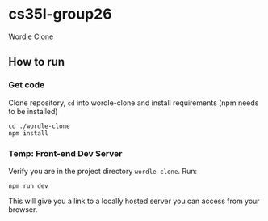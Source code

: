 # cs35l-group26
 
Wordle Clone

## How to run

### Get code

Clone repository, `cd` into wordle-clone and install requirements (npm needs to be installed)

```shell
cd ./wordle-clone
npm install
```
### Temp: Front-end Dev Server

Verify you are in the project directory `wordle-clone`. Run:

```shell
npm run dev
```

This will give you a link to a locally hosted server you can access from your browser.